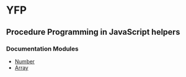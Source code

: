 # YFP 

## Procedure Programming in JavaScript helpers

### Documentation Modules

- [Number](./Number/README.md)
- [Array](./Array/README.md)
